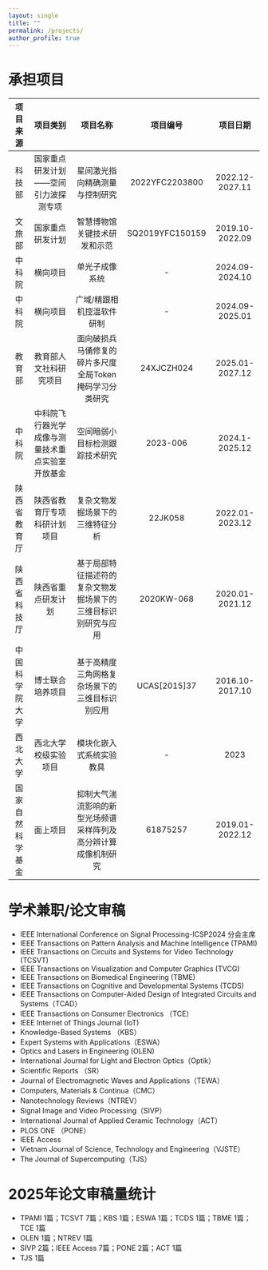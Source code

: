 ```yaml
---
layout: single
title: ""
permalink: /projects/
author_profile: true
---
```


承担项目
======

| 项目来源 | 项目类别 | 项目名称 | 项目编号 | 项目日期
| :----: | :----: | :----: | :----: |  :----: |
|科技部|国家重点研发计划——空间引力波探测专项|星间激光指向精确测量与控制研究|2022YFC2203800|2022.12-2027.11|
|文旅部|国家重点研发计划|智慧博物馆关键技术研发和示范|SQ2019YFC150159|2019.10-2022.09|
|中科院|横向项目|单光子成像系统|-|2024.09-2024.10|
|中科院|横向项目|广域/精跟相机控温软件研制|-|2024.09-2025.01|
|教育部|教育部人文社科研究项目|面向破损兵马俑修复的碎片多尺度全局Token掩码学习分类研究|24XJCZH024|2025.01-2027.12|
|中科院|中科院飞行器光学成像与测量技术重点实验室开放基金|空间暗弱小目标检测跟踪技术研究|2023-006|2024.1-2025.12|
|陕西省教育厅|陕西省教育厅专项科研计划项目|复杂文物发掘场景下的三维特征分析|22JK058|2022.01-2023.12|
|陕西省科技厅|陕西省重点研发计划|基于局部特征描述符的复杂文物发掘场景下的三维目标识别研究与应用|2020KW-068|2020.01-2021.12|
|中国科学院大学|博士联合培养项目|基于高精度三角网格复杂场景下的三维目标识别应用|UCAS[2015]37|2016.10-2017.10|
|西北大学|西北大学校级实验项目|模块化嵌入式系统实验教具|-|2023|
|国家自然科学基金|面上项目|抑制大气湍流影响的新型光场频谱采样阵列及高分辨计算成像机制研究|61875257|2019.01-2022.12|

学术兼职/论文审稿
======
- IEEE International Conference on Signal Processing-ICSP2024 分会主席
- IEEE Transactions on Pattern Analysis and Machine Intelligence (TPAMI)
- IEEE Transactions on Circuits and Systems for Video Technology (TCSVT)
- IEEE Transactions on Visualization and Computer Graphics (TVCG)
- IEEE Transactions on Biomedical Engineering (TBME)
- IEEE Transactions on Cognitive and Developmental Systems (TCDS)
- IEEE Transactions on Computer-Aided Design of Integrated Circuits and Systems（TCAD）
- IEEE Transactions on Consumer Electronics （TCE）
- IEEE Internet of Things Journal (IoT)
- Knowledge-Based Systems （KBS）
- Expert Systems with Applications（ESWA）
- Optics and Lasers in Engineering (OLEN)
- International Journal for Light and Electron Optics（Optik）
- Scientific Reports （SR）
- Journal of Electromagnetic Waves and Applications（TEWA）
- Computers, Materials & Continua（CMC）
- Nanotechnology Reviews（NTREV）
- Signal Image and Video Processing（SIVP）
- International Journal of Applied Ceramic Technology（ACT）
- PLOS ONE （PONE）
- IEEE Access
- Vietnam Journal of Science, Technology and Engineering（VJSTE）
- The Journal of Supercomputing（TJS）

2025年论文审稿量统计
======
- TPAMI 1篇；TCSVT 7篇；KBS 1篇；ESWA 1篇；TCDS 1篇；TBME 1篇；TCE 1篇
- OLEN 1篇；NTREV 1篇
- SIVP 2篇；IEEE Access 7篇；PONE 2篇；ACT 1篇
- TJS 1篇

